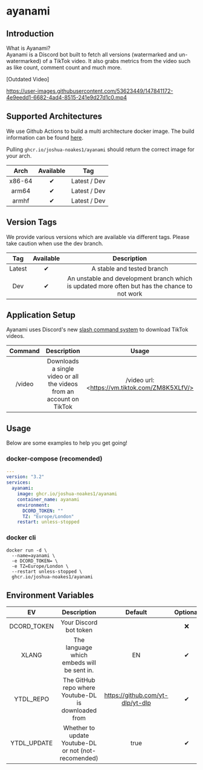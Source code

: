 # ayanami

## Introduction

What is Ayanami?  
Ayanami is a Discord bot built to fetch all versions (watermarked and un-watermarked) of a TikTok video. It also grabs metrics from the video such as like count, comment count and much more.

[Outdated Video]

<https://user-images.githubusercontent.com/53623449/147841172-4e9eedd1-6682-4ad4-8515-241e9d27d1c0.mp4>

## Supported Architectures

We use Github Actions to build a multi architecture docker image. The build information can be found [here](https://github.com/Joshua-Noakes1/ayanami/blob/trunk/.github/workflows/ci.yml).

Pulling `ghcr.io/joshua-noakes1/ayanami` should return the correct image for your arch.

|  Arch  | Available |     Tag      |
| :----: | :-------: | :----------: |
| x86-64 |     ✔     | Latest / Dev |
| arm64  |     ✔     | Latest / Dev |
| armhf  |     ✔     | Latest / Dev |

## Version Tags

We provide various versions which are available via different tags. Please take caution when use the dev branch.

|  Tag   | Available |                                          Description                                          |
| :----: | :-------: | :-------------------------------------------------------------------------------------------: |
| Latest |     ✔     |                                  A stable and tested branch                                   |
|  Dev   |     ✔     | An unstable and development branch which is updated more often but has the chance to not work |

## Application Setup

Ayanami uses Discord's new [slash command system](https://support.discord.com/hc/en-us/articles/1500000368501-Slash-Commands-FAQ#:~:text=Slash%20Commands%20are%20the%20new,command%20right%20the%20first%20time.) to download TikTok videos.

| Command |                             Description                              |                      Usage                      |
| :-----: | :------------------------------------------------------------------: | :---------------------------------------------: |
| /video  | Downloads a single video or all the videos from an account on TikTok | /video url: \<https://vm.tiktok.com/ZM8K5XLfV/> |

## Usage

Below are some examples to help you get going!

### docker-compose (recomended)

```yml
---
version: "3.2"
services:
  ayanami:
    image: ghcr.io/joshua-noakes1/ayanami
    container_name: ayanami
    environment:
      DCORD_TOKEN: ""
      TZ: "Europe/London"
    restart: unless-stopped
```

### docker cli

```shell
docker run -d \
  --name=ayanami \
  -e DCORD_TOKEN= \
  -e TZ=Europe/London \
  --restart unless-stopped \
  ghcr.io/joshua-noakes1/ayanami
```

## Environment Variables

|     EV      |                     Description                      |             Default              | Optional |
| :---------: | :--------------------------------------------------: | :------------------------------: | :------: |
| DCORD_TOKEN |                Your Discord bot token                |                                  |    ❌    |
|    XLANG    |      The language which embeds will be sent in.      |                EN                |    ✔     |
|  YTDL_REPO  | The GitHub repo where Youtube-DL is downloaded from  | https://github.com/yt-dlp/yt-dlp |    ✔     |
| YTDL_UPDATE | Whether to update Youtube-DL or not (not-recomended) |               true               |    ✔     |
